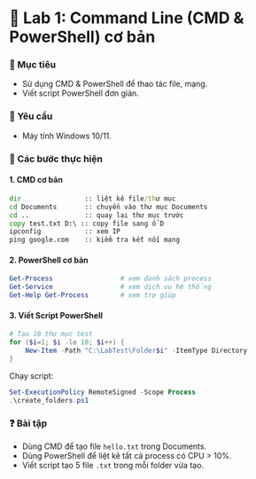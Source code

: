 # 🧪 Lab 1: Command Line (CMD & PowerShell) cơ bản

### 🎯 Mục tiêu
- Sử dụng CMD & PowerShell để thao tác file, mạng.  
- Viết script PowerShell đơn giản.  

### 🔧 Yêu cầu
- Máy tính Windows 10/11.  

### 📝 Các bước thực hiện

#### 1. CMD cơ bản
```cmd
dir                :: liệt kê file/thư mục
cd Documents       :: chuyển vào thư mục Documents
cd ..              :: quay lại thư mục trước
copy test.txt D:\ :: copy file sang ổ D
ipconfig           :: xem IP
ping google.com    :: kiểm tra kết nối mạng
```

#### 2. PowerShell cơ bản
```powershell
Get-Process                 # xem danh sách process
Get-Service                 # xem dịch vụ hệ thống
Get-Help Get-Process        # xem trợ giúp
```

#### 3. Viết Script PowerShell
```powershell
# Tạo 10 thư mục test
for ($i=1; $i -le 10; $i++) {
    New-Item -Path "C:\LabTest\Folder$i" -ItemType Directory
}
```

Chạy script:
```powershell
Set-ExecutionPolicy RemoteSigned -Scope Process
.\create_folders.ps1
```

### ❓ Bài tập
- Dùng CMD để tạo file `hello.txt` trong Documents.  
- Dùng PowerShell để liệt kê tất cả process có CPU > 10%.  
- Viết script tạo 5 file `.txt` trong mỗi folder vừa tạo.  
